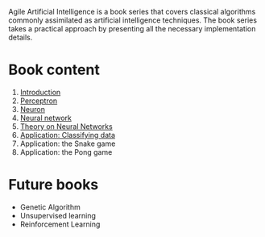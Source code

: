 
Agile Artificial Intelligence is a book series that covers classical algorithms commonly assimilated as artificial intelligence techniques. The book series takes a practical approach by presenting all the necessary implementation details. 

# Book content

1. [Introduction](./book/build/01-Introduction.html)
1. [Perceptron](./book/build/02-Perceptron.html)
1. [Neuron](./book/build/03-Neuron.html)
1. [Neural network](./book/build/04-NeuralNetwork.html)
1. [Theory on Neural Networks](./book/build/05-Learning.html)
1. [Application: Classifying data](./book/build/06-Data.html)
1. Application: the Snake game
1. Application: the Pong game

# Future books

- Genetic Algorithm
- Unsupervised learning
- Reinforcement Learning




